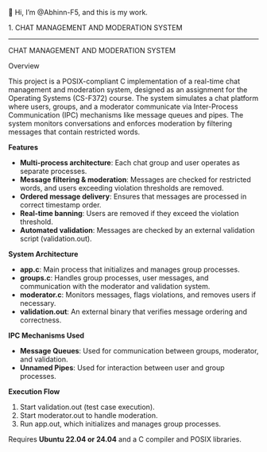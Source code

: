 👋 Hi, I’m @Abhinn-F5, and this is my work.

1\. CHAT MANAGEMENT AND MODERATION SYSTEM
***
CHAT MANAGEMENT AND MODERATION SYSTEM

Overview

This project is a POSIX-compliant C implementation of a real-time chat management and moderation system, designed as an assignment for the Operating Systems (CS-F372) course. The system simulates a chat platform where users, groups, and a moderator communicate via Inter-Process Communication (IPC) mechanisms like message queues and pipes. The system monitors conversations and enforces moderation by filtering messages that contain restricted words.

**Features**

- **Multi-process architecture**: Each chat group and user operates as separate processes.
- **Message filtering & moderation**: Messages are checked for restricted words, and users exceeding violation thresholds are removed.
- **Ordered message delivery**: Ensures that messages are processed in correct timestamp order.
- **Real-time banning**: Users are removed if they exceed the violation threshold.
- **Automated validation**: Messages are checked by an external validation script (validation.out).

**System Architecture**

- **app.c**: Main process that initializes and manages group processes.
- **groups.c**: Handles group processes, user messages, and communication with the moderator and validation system.
- **moderator.c**: Monitors messages, flags violations, and removes users if necessary.
- **validation.out**: An external binary that verifies message ordering and correctness.

**IPC Mechanisms Used**

- **Message Queues**: Used for communication between groups, moderator, and validation.
- **Unnamed Pipes**: Used for interaction between user and group processes.

**Execution Flow**

1. Start validation.out (test case execution).
2. Start moderator.out to handle moderation.
3. Run app.out, which initializes and manages group processes.

Requires **Ubuntu 22.04 or 24.04** and a C compiler and POSIX libraries.


<!---
Abhinn-F5/Abhinn-F5 is a ✨ special ✨ repository because its `README.md` (this file) appears on your GitHub profile.
You can click the Preview link to take a look at your changes.
--->

